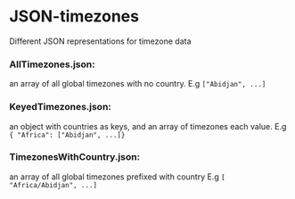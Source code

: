 # JSON-timezones
Different JSON representations for timezone data

### AllTimezones.json:
  an array of all global timezones with no country.
  E.g `["Abidjan", ...]`

### KeyedTimezones.json:
  an object with countries as keys, and an array of timezones each value.
  E.g `{ "Africa": ["Abidjan", ...]}`

### TimezonesWithCountry.json:
  an array of all global timezones prefixed with country
  E.g `[ "Africa/Abidjan", ...]`
